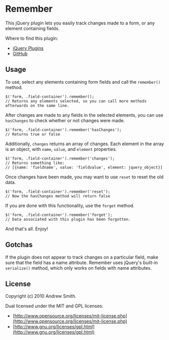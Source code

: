 # Remember

This jQuery plugin lets you easily track changes made to a form, or any element containing fields.

Where to find this plugin:

*  [jQuery Plugins](http://plugins.jquery.com/project/remember)
*  [GitHub](http://github.com/ashrewdmint/remember)

## Usage

To use, select any elements containing form fields and call the `remember()` method.

    $('form, .field-container').remember();
    // Returns any elements selected, so you can call more methods afterwards on the same line.

After changes are made to any fields in the selected elements, you can use `hasChanges`
to check whether or not changes were made.

    $('form, .field-container').remember('hasChanges');
    // Returns true or false

Additionally, `changes` returns an array of changes. Each element in the array is an
object, with `name`, `value`, and `element` properties.

    $('form, .field-container').remember('changes');
    // Returns something like:
    // [{name: 'fieldname', value: 'fieldvalue', element: jquery_object}]

Once changes have been made, you may want to use `reset` to reset the old data.

    $('form, .field-container').remember('reset');
    // Now the hasChanges method will return false

If you are done with this functionality, use the `forget` method.

    $('form, .field-container').remember('forget');
    // Data associated with this plugin has been forgotten.

And that's all. Enjoy!

## Gotchas

If the plugin does not appear to track changes on a particular field, make sure that the field has
a name attribute. Remember uses jQuery's built-in `serialize()` method, which only works on fields
with name attributes.

## License

Copyright (c) 2010 Andrew Smith.

Dual licensed under the MIT and GPL licenses:

*  [http://www.opensource.org/licenses/mit-license.php](http://www.opensource.org/licenses/mit-license.php)
*  [http://www.gnu.org/licenses/gpl.html](http://www.gnu.org/licenses/gpl.html)